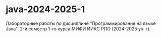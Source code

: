 # java-2024-2025-1
Лабораторные работы по дисциплине "Программирование на языке Java". 2-й семестр 1-го курса МИФИ ИИКС РПО (2024-2025 уч. г).
